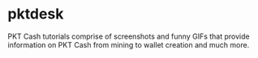 # pktdesk
PKT Cash tutorials comprise of screenshots and funny GIFs that provide information on PKT Cash from mining to wallet creation and much more.
